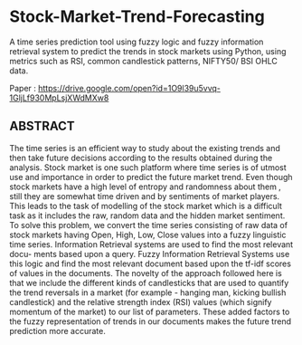 # Stock-Market-Trend-Forecasting
A time series prediction tool using fuzzy logic and fuzzy information
retrieval system to predict the trends in stock markets using Python, using metrics
such as RSI, common candlestick patterns, NIFTY50/ BSI OHLC data.

Paper : https://drive.google.com/open?id=1O9l39u5vvq-1GljLf930MpLsjXWdMXw8

## ABSTRACT

The time series is an efficient way to study about the existing trends and then take future decisions
according to the results obtained during the analysis. Stock market is one such platform where time
series is of utmost use and importance in order to predict the future market trend. Even though stock
markets have a high level of entropy and randomness about them , still they are somewhat time driven
and by sentiments of market players. This leads to the task of modelling of the stock market which is a
difficult task as it includes the raw, random data and the hidden market sentiment. To solve this problem,
we convert the time series consisting of raw data of stock markets having Open, High, Low, Close values
into a fuzzy linguistic time series. Information Retrieval systems are used to find the most relevant docu-
ments based upon a query. Fuzzy Information Retrieval Systems use this logic and find the most relevant
document based upon the tf-idf scores of values in the documents. The novelty of the approach followed
here is that we include the different kinds of candlesticks that are used to quantify the trend reversals in
a market (for example - hanging man, kicking bullish candlestick) and the relative strength index (RSI)
values (which signify momentum of the market) to our list of parameters. These added factors to the
fuzzy representation of trends in our documents makes the future trend prediction more accurate.
